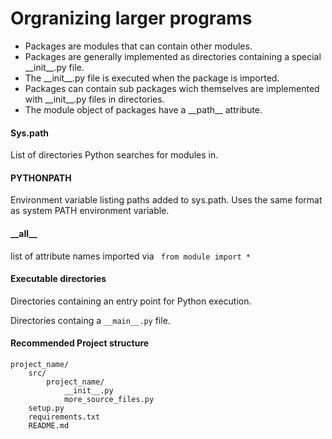 # Orgranizing larger programs

- Packages are modules that can contain other modules.
- Packages are generally implemented as directories containing a special \_\_init__.py file.
- The \_\_init__.py file is executed when the package is imported.
- Packages can contain sub packages wich themselves are implemented with  \_\_init__.py files in directories.
- The module object of packages have a \_\_path__ attribute.

#### Sys.path
List of directories Python searches for modules in.

#### PYTHONPATH
Environment variable listing paths added to sys.path.
Uses the same format as system PATH environment variable.

#### \_\_all__
list of attribute names imported via ``` from module import *```

#### Executable directories
Directories containing an entry point for Python execution.

Directories containg a ``__main__.py`` file.


#### Recommended Project structure

```
project_name/
    src/
        project_name/
            __init__.py
            more_source_files.py
    setup.py
    requirements.txt
    README.md
```
